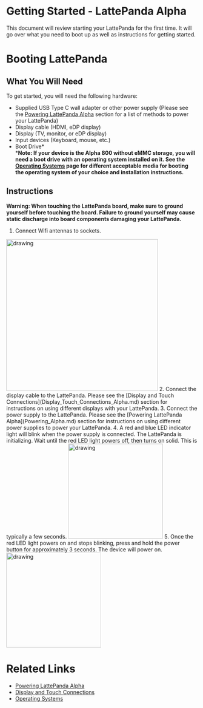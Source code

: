 # Getting Started - LattePanda Alpha

This document will review starting your LattePanda for the first time. It will go over what you need to boot up as well as instructions for getting started.

# Booting LattePanda

## What You Will Need
To get started, you will need the following hardware:
* Supplied USB Type C wall adapter or other power supply (Please see the [Powering LattePanda Alpha](Powering_Alpha.md) section for a list of methods to power your LattePanda)
* Display cable (HDMI, eDP display)
* Display (TV, monitor, or eDP display)
* Input devices (Keyboard, mouse, etc.)
* Boot Drive*\
***Note: If your device is the Alpha 800 without eMMC storage, you will need a boot drive with an operating system installed on it. See the [Operating Systems](Operating_Systems_Alpha.md) page for different acceptable media for booting the operating system of your choice and installation instructions.**

## Instructions

**Warning: When touching the LattePanda board, make sure to ground yourself before touching the board. Failure to ground yourself may cause static discharge into board components damaging your LattePanda.**

1. Connect Wifi antennas to sockets.
<img src="https://github.com/LattePandaTeam/Docs/tree/master/assets/images/Connect_Wifi_Antenna_Alpha.gif" alt="drawing" width="400"/>
2. Connect the display cable to the LattePanda. Please see the [Display and Touch Connections](Display_Touch_Connections_Alpha.md) section for instructions on using different displays with your LattePanda.
3. Connect the power supply to the LattePanda. Please see the [Powering LattePanda Alpha](Powering_Alpha.md) section for instructions on using different power supplies to power your LattePanda.
4. A red and blue LED indicator light will blink when the power supply is connected. The LattePanda is initializing. Wait until the red LED light powers off, then turns on solid. This is typically a few seconds.
<img src="https://github.com/LattePandaTeam/Docs/tree/master/assets/images/Power_On_LED_Alpha.gif" alt="drawing" width="250"/>
5. Once the red LED light powers on and stops blinking, press and hold the power button for approximately 3 seconds. The device will power on.
<img src="https://github.com/LattePandaTeam/Docs/tree/master/assets/images/Power_On_Press_Button_Alpha.gif" alt="drawing" width="250"/>

# Related Links
* [Powering LattePanda Alpha](Powering_Alpha.md)
* [Display and Touch Connections](Display_Touch_Connections_Alpha.md)
* [Operating Systems](Operating_Systems_Alpha.md)
